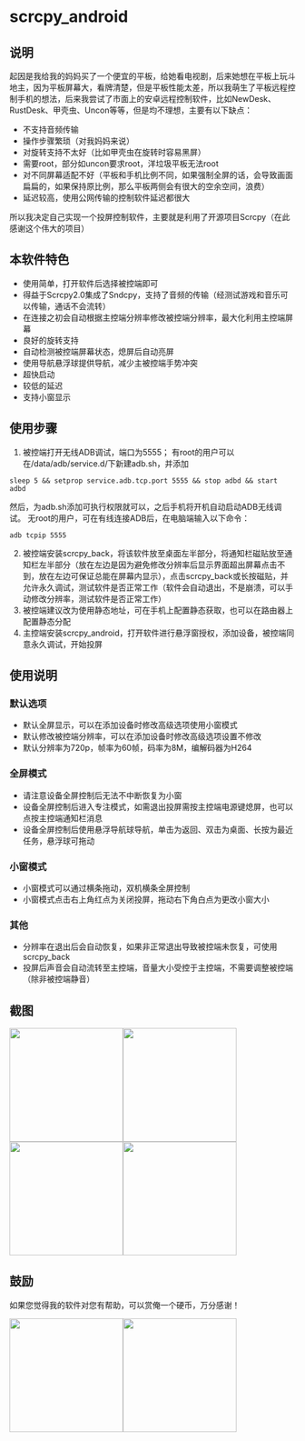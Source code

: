 # scrcpy_android

## 说明

起因是我给我的妈妈买了一个便宜的平板，给她看电视剧，后来她想在平板上玩斗地主，因为平板屏幕大，看牌清楚，但是平板性能太差，所以我萌生了平板远程控制手机的想法，后来我尝试了市面上的安卓远程控制软件，比如NewDesk、RustDesk、甲壳虫、Uncon等等，但是均不理想，主要有以下缺点：

- 不支持音频传输
- 操作步骤繁琐（对我妈妈来说）
- 对旋转支持不太好（比如甲壳虫在旋转时容易黑屏）
- 需要root，部分如uncon要求root，洋垃圾平板无法root
- 对不同屏幕适配不好（平板和手机比例不同，如果强制全屏的话，会导致画面扁扁的，如果保持原比例，那么平板两侧会有很大的空余空间，浪费）
- 延迟较高，使用公网传输的控制软件延迟都很大

所以我决定自己实现一个投屏控制软件，主要就是利用了开源项目Scrcpy（在此感谢这个伟大的项目）

## 本软件特色

- 使用简单，打开软件后选择被控端即可
- 得益于Scrcpy2.0集成了Sndcpy，支持了音频的传输（经测试游戏和音乐可以传输，通话不会流转）
- 在连接之初会自动根据主控端分辨率修改被控端分辨率，最大化利用主控端屏幕
- 良好的旋转支持
- 自动检测被控端屏幕状态，熄屏后自动亮屏
- 使用导航悬浮球提供导航，减少主被控端手势冲突
- 超快启动
- 较低的延迟
- 支持小窗显示

## 使用步骤

1. 被控端打开无线ADB调试，端口为5555；
有root的用户可以在/data/adb/service.d/下新建adb.sh，并添加
``` shell
sleep 5 && setprop service.adb.tcp.port 5555 && stop adbd && start adbd
```
然后，为adb.sh添加可执行权限就可以，之后手机将开机自动启动ADB无线调试。
无root的用户，可在有线连接ADB后，在电脑端输入以下命令：
``` shell
adb tcpip 5555
```
2. 被控端安装scrcpy_back，将该软件放至桌面左半部分，将通知栏磁贴放至通知栏左半部分（放在左边是因为避免修改分辨率后显示界面超出屏幕点击不到，放在左边可保证总能在屏幕内显示），点击scrcpy_back或长按磁贴，并允许永久调试，测试软件是否正常工作（软件会自动退出，不是崩溃，可以手动修改分辨率，测试软件是否正常工作）
3. 被控端建议改为使用静态地址，可在手机上配置静态获取，也可以在路由器上配置静态分配
4. 主控端安装scrcpy_android，打开软件进行悬浮窗授权，添加设备，被控端同意永久调试，开始投屏


## 使用说明

### 默认选项

- 默认全屏显示，可以在添加设备时修改高级选项使用小窗模式
- 默认修改被控端分辨率，可以在添加设备时修改高级选项设置不修改
- 默认分辨率为720p，帧率为60帧，码率为8M，编解码器为H264

### 全屏模式

- 请注意设备全屏控制后无法不中断恢复为小窗
- 设备全屏控制后进入专注模式，如需退出投屏需按主控端电源键熄屏，也可以点按主控端通知栏消息
- 设备全屏控制后使用悬浮导航球导航，单击为返回、双击为桌面、长按为最近任务，悬浮球可拖动

### 小窗模式

- 小窗模式可以通过横条拖动，双机横条全屏控制
- 小窗模式点击右上角红点为关闭投屏，拖动右下角白点为更改小窗大小

### 其他

- 分辨率在退出后会自动恢复，如果非正常退出导致被控端未恢复，可使用scrcpy_back
- 投屏后声音会自动流转至主控端，音量大小受控于主控端，不需要调整被控端（除非被控端静音）

## 截图

<img src="https://github.com/mingzhixian/scrcpy/blob/master/pic/软件界面.png" width="200px"><img src="https://github.com/mingzhixian/scrcpy/blob/master/pic/添加设备.png" width="200px">
<img src="https://github.com/mingzhixian/scrcpy/blob/master/pic/小窗-竖屏.png" width="200px"><img src="https://github.com/mingzhixian/scrcpy/blob/master/pic/小窗-横屏.png" width="200px">

## 鼓励
如果您觉得我的软件对您有帮助，可以赏俺一个硬币，万分感谢！

<img src="https://github.com/mingzhixian/scrcpy/blob/master/pic/微信.jpg" width="200px"><img src="https://github.com/mingzhixian/scrcpy/blob/master/pic/支付宝.jpg" width="200px">

